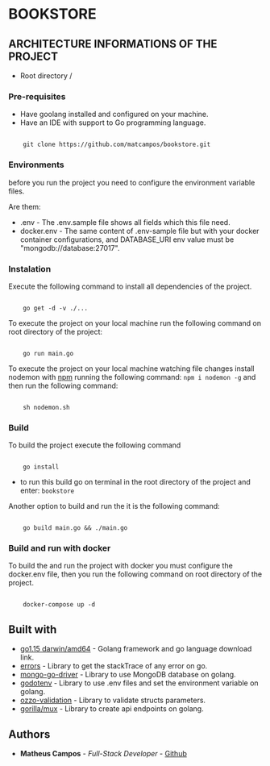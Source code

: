 # BOOKSTORE

## ARCHITECTURE INFORMATIONS OF THE PROJECT

* Root directory /

### Pre-requisites

* Have goolang installed and configured on your machine.
* Have an IDE with support to Go programming language.

``` 

    git clone https://github.com/matcampos/bookstore.git
```

### Environments

before you run the project you need to configure the environment variable files.

Are them:

* .env - The .env.sample file shows all fields which this file need.
* docker.env - The same content of .env-sample file but with your docker container configurations, and DATABASE_URI env value must be "mongodb://database:27017".

### Instalation

Execute the following command to install all dependencies of the project.

``` 

    go get -d -v ./...
```

To execute the project on your local machine run the following command on root directory of the project:

``` 

    go run main.go
```

To execute the project on your local machine watching file changes install nodemon with [npm](https://www.npmjs.com/get-npm) running the following command: `npm i nodemon -g` and then run the following command:

``` 

    sh nodemon.sh
```

### Build

To build the project execute the following command

``` 

    go install
```

* to run this build go on terminal in the root directory of the project and enter: `bookstore`

Another option to build and run the it is the following command:

``` 

    go build main.go && ./main.go
```

### Build and run with docker

To build the and run the project with docker you must configure the docker.env file, then you run the following command on root directory of the project.

``` 

    docker-compose up -d
```

## Built with

* [go1.15 darwin/amd64](https://golang.org/dl/) - Golang framework and go language download link.
* [errors](https://github.com/go-errors/errors) - Library to get the stackTrace of any error on go.
* [mongo-go-driver](https://github.com/mongodb/mongo-go-driver) - Library to use MongoDB database on golang.
* [godotenv](https://github.com/joho/godotenv) - Library to use .env files and set the environment variable on golang.
* [ozzo-validation](https://github.com/go-ozzo/ozzo-validation) - Library to validate structs parameters.
* [gorilla/mux](https://github.com/gorilla/mux) - Library to create api endpoints on golang.

## Authors

* **Matheus Campos** - *Full-Stack Developer* - [Github](https://github.com/matcampos)
